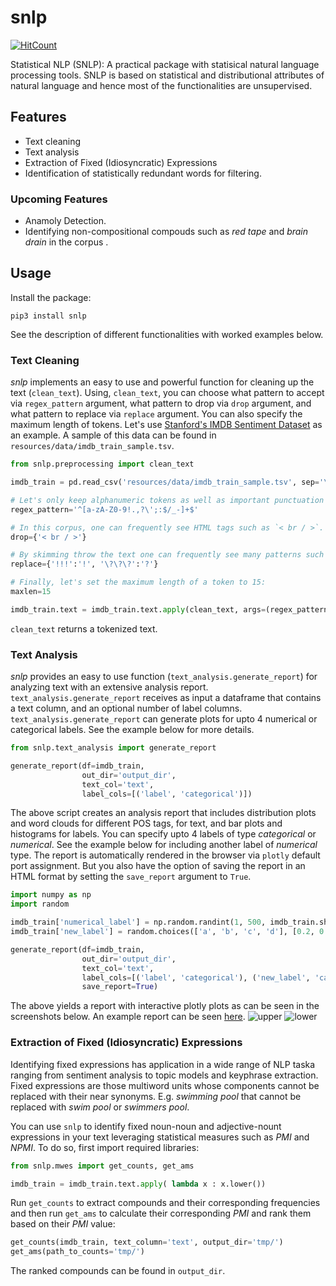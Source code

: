 # snlp

[![HitCount](http://hits.dwyl.com/meghdadFar/snlp.svg)](http://hits.dwyl.com/meghdadFar/snlp)

Statistical NLP (SNLP): A practical package with statisical natural language processing tools. SNLP is based on statistical and distributional attributes of natural language and hence most of the functionalities are unsupervised.

## Features
- Text cleaning 
- Text analysis
- Extraction of Fixed (Idiosyncratic) Expressions
- Identification of statistically redundant words for filtering. 

### Upcoming Features
- Anamoly Detection. 
- Identifying non-compositional compouds such as *red tape* and *brain drain* in the corpus .

## Usage

Install the package:

`pip3 install snlp`

See the description of different functionalities with worked examples below. 

### Text Cleaning

*snlp* implements an easy to use and powerful function for cleaning up the text (`clean_text`). 
Using, `clean_text`, you can choose what pattern to accept via `regex_pattern` argument, 
what pattern to drop via `drop` argument, and what pattern to replace via `replace` argument. You can also specify the maximum length of tokens. 
Let's use [Stanford's IMDB Sentiment Dataset](https://ai.stanford.edu/~amaas/data/sentiment/) as an example. A sample of this data can be found in `resources/data/imdb_train_sample.tsv`.


```python
from snlp.preprocessing import clean_text

imdb_train = pd.read_csv('resources/data/imdb_train_sample.tsv', sep='\t', names=['label', 'text'])

# Let's only keep alphanumeric tokens as well as important punctuation marks:
regex_pattern='^[a-zA-Z0-9!.,?\';:$/_-]+$'

# In this corpus, one can frequently see HTML tags such as `< br / >`. So let's drop them:
drop={'< br / >'}

# By skimming throw the text one can frequently see many patterns such as !!! or ???. Let's replace them:
replace={'!!!':'!', '\?\?\?':'?'}

# Finally, let's set the maximum length of a token to 15:
maxlen=15

imdb_train.text = imdb_train.text.apply(clean_text, args=(regex_pattern, drop, replace, maxlen,))
```

`clean_text` returns a tokenized text. 

### Text Analysis

*snlp* provides an easy to use function (`text_analysis.generate_report`) for analyzing text with an extensive analysis report. `text_analysis.generate_report` 
receives as input a dataframe that contains a text column, and an optional number of label columns. `text_analysis.generate_report` can generate plots for upto 4
numerical or categorical labels. See the example below for more details. 

```python
from snlp.text_analysis import generate_report

generate_report(df=imdb_train,
                out_dir='output_dir',
                text_col='text',
                label_cols=[('label', 'categorical')])

```

The above script creates an analysis report that includes distribution plots and word clouds for different POS tags, for text, and bar plots and histograms for labels. You can specify upto 
4 labels of type *categorical* or *numerical*. See the example below for including another label of *numerical* type. The report is automatically rendered in the browser via `plotly` default port assignment. But you also have the option of saving the report in an HTML format by setting the `save_report` argument to `True`. 

```python
import numpy as np
import random

imdb_train['numerical_label'] = np.random.randint(1, 500, imdb_train.shape[0])
imdb_train['new_label'] = random.choices(['a', 'b', 'c', 'd'], [0.2, 0.5, 0.8, 0.9], k=imdb_train.shape[0])

generate_report(df=imdb_train,
                out_dir='output_dir',
                text_col='text',
                label_cols=[('label', 'categorical'), ('new_label', 'categorical'), ('numerical_label', 'numerical')],
                save_report=True)

```

The above yields a report with interactive plotly plots as can be seen in the screenshots below. An example report can be seen [here](resources/report.html). 
![upper](resources/images/upper)
![lower](resources/images/lower)


### Extraction of Fixed (Idiosyncratic) Expressions

Identifying fixed expressions has application in a wide range of NLP taska ranging from sentiment analysis to topic models and keyphrase extraction. Fixed expressions are those multiword units whose components cannot be replaced with their near synonyms. E.g. *swimming pool* that cannot be replaced with *swim pool* or *swimmers pool*. 

You can use `snlp` to identify fixed noun-noun and adjective-nount expressions in your text leveraging statistical measures such as *PMI* and *NPMI*. To do so, first import required libraries: 

```python
from snlp.mwes import get_counts, get_ams

imdb_train = imdb_train.text.apply( lambda x : x.lower())
```

Run `get_counts` to extract compounds and their corresponding frequencies and then run `get_ams` to calculate their corresponding *PMI* and rank them based on their *PMI* value:

```python
get_counts(imdb_train, text_column='text', output_dir='tmp/')
get_ams(path_to_counts='tmp/')
```

The ranked compounds can be found in `output_dir`. 


